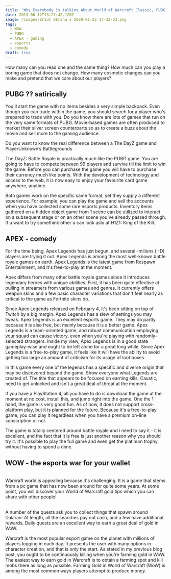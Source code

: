 ```yaml
---
title: 'Why Everybody is talking About World of Warcraft Classic, PUBG and APEX ??'
date: 2019-06-12T13:27:42.120Z
image: /images/Zrzut ekranu z 2020-01-22 17-32-22.png
tags:
  - WOW
  - PUBG
  - APEX - gaming
  - esports
  - comedy
draft: true
---
```

How many can you read one and the same thing? How much can you play a boring game that does not change. How many cosmetic changes can you make and pretend that we care about our players?





## PUBG ?? satirically

You'll start the game with no items besides a very simple backpack. Even though you can trade within the game, you should search for a player who's prepared to trade with you. Do you know there are lots of games that run on the very same formats of PUBG. Movie-based games are often produced to market their silver screen counterparts so as to create a buzz about the movie and sell more to the gaming audience.

Do you want to know the real difference between a The DayZ game and PlayerUnknown’s Battlegrounds

The DayZ: Battle Royale is practically much like the PUBG game. You are going to have to compete between 99 players and survive till the limit to win the game. Before you can purchase the game you will have to purchase their currency much like points. With the development of technology and access to the web, it is now easy to enjoy your favourite card game anywhere, anytime.

Both games work on the specific same format, yet they supply a different experience. For example, you can play the game and sell the accounts when you have collected some rare esports products. Inventory items gathered on a hidden object game from 1 scene can be utilized to interact on a subsequent stage or on an other scene you've already passed through. If u want to try somethink other u can look aslo at H1Z1: King of the Kill.

## APEX - comedy

For the time being, Apex Legends has just begun, and several -milions (;-D) players are trying it out. Apex Legends is among the most well-known battle royale games on earth. Apex Legends is the latest game from Respawn Entertainment, and it's free-to-play at the moment.

Apex differs from many other battle royale games since it introduces legendary heroes with unique abilities. First, it has been quite effective at pulling in streamers from various games and genres. It currently offers weapon skins and a few basic character variations that don't feel nearly as critical to the game as Fortnite skins do.

Since Apex Legends released on February 4, it's been sitting on top of Twitch by a big margin. Apex Legends has a slew of settings you may tweak. Apex Legends is an excellent esports game. They may do partly because it is also free, but mainly because it is a better game. Apex Legends is a team-oriented game, and robust communication employing your squad can cause victory, even when you're playing with randomly-selected strangers. Inside my view, Apex Legends is in a good state gameplay-wise and ought to be left alone for a great long while. Since Apex Legends is a free-to-play game, it feels like it will have the ability to avoid getting too large an amount of criticism for its usage of loot boxes.

In this game every one of the legends has a specific and diverse origin that may be discovered beyond the game. Show everyone what Legends are created of. The title that appears to be focused on earning kills, Caustic, need to get unlocked and isn't a great deal of threat at the moment.

If you have a PlayStation 4, all you have to do is download the game at the moment at no cost, install this, and jump right into the game. One the 1 hand, the game is very good fun. As of now, it does not support cross-platform play, but it is planned for the future. Because it's a free-to-play game, you can play it regardless when you have a premium on-line subscription or not.

The game is totally centered around battle royale and i need to say it - it is excellent, and the fact that it is free is just another reason why you should try it. It's possible to play the full game and even get the platinum trophy without having to spend a dime.

## WOW - the esports war for your wallet

\
Warcraft world is appealing because it's challenging. It is a game that stems from a pc game that has now been around for quite some years. At some point, you will discover your World of Warcraft gold tips which you can share with other people!

\
A number of the quests ask you to collect things that spawn around Dalaran. At length, all the searches pay out cash, and a few have additional rewards. Daily quests are an excellent way to earn a great deal of gold in WoW.

Warcraft is the most popular esport game on the planet with millions of players logging in each day. It presents the user with many options in character creation, and that is only the start. As stated in my previous blog post, you ought to be continuously killing when you're farming gold in WoW. The easiest way to earn gold in Warcraft is to obtain a farming spot and kill mobs there as long as possible. Farming Gold in World of Warcraft (WoW) is among the most common ways players attempt to produce money.
